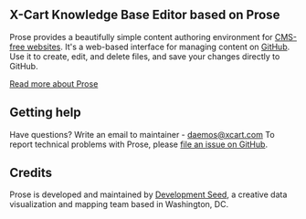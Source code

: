 ## X-Cart Knowledge Base Editor based on Prose

Prose provides a beautifully simple content authoring environment for [CMS-free websites](http://developmentseed.org/blog/2012/07/27/build-cms-free-websites/). It's a web-based interface for managing content on [GitHub](http://github.com). Use it to create, edit, and delete files, and save your changes directly to GitHub.

[Read more about Prose](http://prose.io/#about)

## Getting help

Have questions? Write an email to maintainer - [daemos@xcart.com](mailto:daemos@xcart.com)
To report technical problems with Prose, please [file an issue on GitHub](https://github.com/xcart/prose/issues).

## Credits

Prose is developed and maintained by [Development Seed](http://developmentseed.org), a creative data visualization and mapping team based in Washington, DC.
